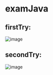 # examJava
## firstTry:
![image](https://github.com/dandolya/examJava/assets/117770118/edbe60b8-416c-4a11-9ad8-b6bb3fd25e5d)

## secondTry:
![image](https://github.com/dandolya/examJava/assets/117770118/0db57a9b-3eb1-43a8-afcc-504c04ff7a3a)
